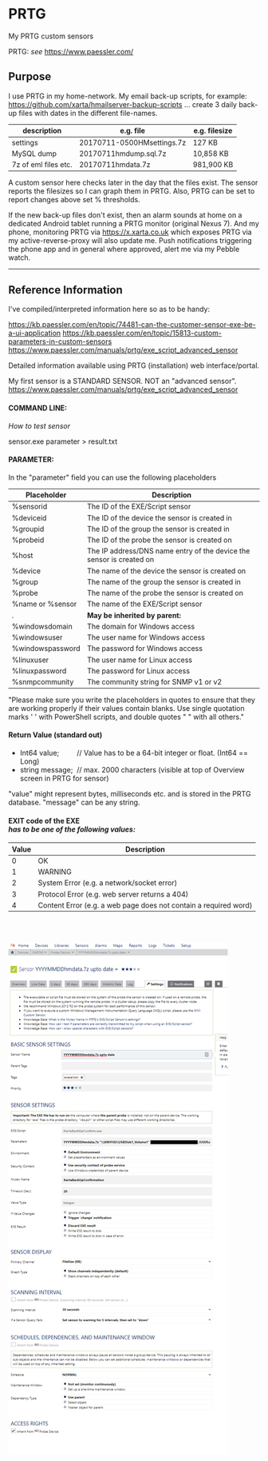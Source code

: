 # PRTG
My PRTG custom sensors

PRTG:  *see* https://www.paessler.com/

## Purpose

I use PRTG in my home-network.  My email back-up scripts, for example:
https://github.com/xarta/hmailserver-backup-scripts
... create 3 daily back-up files with dates in the different file-names.

description             | e.g. file                        | e.g. filesize
------------------------|----------------------------------|--------------
settings | 20170711-0500HMsettings.7z | 127 KB
MySQL dump | 20170711hmdump.sql.7z | 10,858 KB
7z of eml files etc. | 20170711hmdata.7z | 981,900 KB


A custom sensor here checks later in the day that the files exist. 
The sensor reports the filesizes so I can graph them in PRTG.
Also, PRTG can be set to report changes above set % thresholds.

If the new back-up files don't exist, then an alarm sounds at home on
a dedicated Android tablet running a PRTG monitor (original Nexus 7).
And my phone, monitoring PRTG via https://x.xarta.co.uk which exposes 
PRTG via my active-reverse-proxy will also update me. Push notifications
triggering the phone app and in general where approved, alert me via my
Pebble watch.

***


## Reference Information

I've compiled/interpreted information here so as to be handy:
 
https://kb.paessler.com/en/topic/74481-can-the-customer-sensor-exe-be-a-ui-application
https://kb.paessler.com/en/topic/15813-custom-parameters-in-custom-sensors
https://www.paessler.com/manuals/prtg/exe_script_advanced_sensor
 
Detailed information available using PRTG (installation) web interface/portal.
 
My first sensor is a STANDARD SENSOR.  NOT an "advanced sensor".
https://www.paessler.com/manuals/prtg/exe_script_advanced_sensor
 
 
 
#### COMMAND LINE:
*How to test sensor* 

sensor.exe parameter > result.txt
 
 
 
#### PARAMETER:

 
In the "parameter" field you can use the following placeholders

Placeholder       |      Description
------------------|-----------------
%sensorid | The ID of the EXE/Script sensor
%deviceid | The ID of the device the sensor is created in
%groupid | The ID of the group the sensor is created in
%probeid | The ID of the probe the sensor is created on
%host | The IP address/DNS name entry of the device the sensor is created on
%device | The name of the device the sensor is created on
%group | The name of the group the sensor is created in
%probe | The name of the probe the sensor is created on
%name or %sensor | The name of the EXE/Script sensor
.| **May be inherited by parent:**
%windowsdomain | The domain for Windows access
%windowsuser | The user name for Windows access
%windowspassword | The password for Windows access
%linuxuser | The user name for Linux access
%linuxpassword | The password for Linux access
%snmpcommunity | The community string for SNMP v1 or v2

 
"Please make sure you write the placeholders in quotes to ensure that they are 
 working properly if their values contain blanks. Use single quotation marks ' ' 
with PowerShell scripts, and double quotes \" \" with all others."


#### Return Value (standard out)
 
 * Int64 value; &nbsp;&nbsp;&nbsp;&nbsp;&nbsp;&nbsp;&nbsp;&nbsp;// Value has to be a 64-bit integer or float. (Int64 == Long)
 * string message; &nbsp;// max. 2000 characters (visible at top of Overview screen in PRTG for sensor)

"value" might represent bytes, milliseconds etc. and is stored in the PRTG database.
"message" can be any string.
 
#### EXIT code of the EXE <br>*has to be one of the following values:*


Value  |  Description
-------|-------------
0 | OK
1 | WARNING
2 | System Error (e.g. a network/socket error)
3 | Protocol Error (e.g. web server returns a 404)
4 | Content Error (e.g. a web page does not contain a required word)

<br>
<br>

![Example custon sensor partial settings page in PRTG](pics/20170712-example-PRTG-sensor-YYYYMMDDhmdata.7z.png)

 
